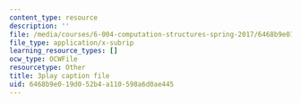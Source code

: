 ```yaml
---
content_type: resource
description: ''
file: /media/courses/6-004-computation-structures-spring-2017/6468b9e019d052b4a110598a6d0ae445_4PkKI_S9TIQ.vtt
file_type: application/x-subrip
learning_resource_types: []
ocw_type: OCWFile
resourcetype: Other
title: 3play caption file
uid: 6468b9e0-19d0-52b4-a110-598a6d0ae445
---
```

